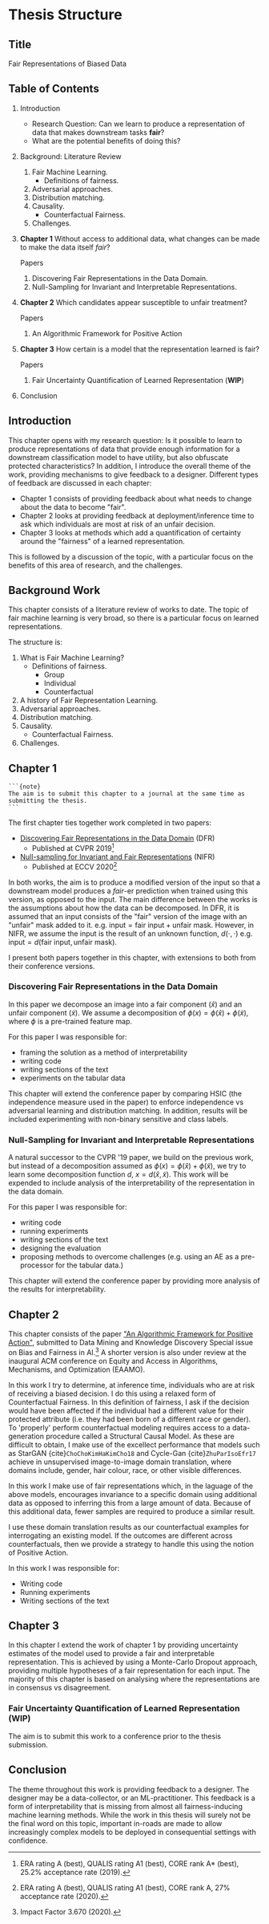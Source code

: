 # Thesis Structure

## Title
Fair Representations of Biased Data

## Table of Contents
1. Introduction
   - Research Question: Can we learn to produce a representation of data that makes downstream tasks **fair**?
   - What are the potential benefits of doing this?
2. Background: Literature Review
    1. Fair Machine Learning.
        - Definitions of fairness.
    2. Adversarial approaches.
    3. Distribution matching.
    4. Causality.
       - Counterfactual Fairness.
    5. Challenges.
3. **Chapter 1**
   Without access to additional data, what changes can be made to make the data itself _fair_?   

   Papers
    1. Discovering Fair Representations in the Data Domain.
    2. Null-Sampling for Invariant and Interpretable Representations.
4. **Chapter 2**
   Which candidates appear susceptible to unfair treatment?

   Papers
    1. An Algorithmic Framework for Positive Action 
5. **Chapter 3**
   How certain is a model that the representation learned is fair?   

   Papers
   1. Fair Uncertainty Quantification of Learned Representation (**WIP**)
6. Conclusion

## Introduction
This chapter opens with my research question: Is it possible to learn to produce representations of data that provide enough information
for a downstream classification model to have utility, but also obfuscate protected characteristics?
In addition, I introduce the overall theme of the work, providing mechanisms to give feedback to a designer.
Different types of feedback are discussed in each chapter:
  - Chapter 1 consists of providing feedback about what needs to change about the data to become "fair".
  - Chapter 2 looks at providing feedback at deployment/inference time to ask which individuals are most at risk of an unfair decision.
  - Chapter 3 looks at methods which add a quantification of certainty around the "fairness" of a learned representation.

This is followed by a discussion of the topic, with a particular focus on the benefits of this area of research, and the challenges.

## Background Work
This chapter consists of a literature review of works to date. 
The topic of fair machine learning is very broad, so there is a particular focus on learned representations.

The structure is:
1. What is Fair Machine Learning?
   - Definitions of fairness.
      - Group
      - Individual
      - Counterfactual
2. A history of Fair Representation Learning.
3. Adversarial approaches.
4. Distribution matching.
5. Causality.
   - Counterfactual Fairness.
6. Challenges.

## Chapter 1
````{margin}
```{note}
The aim is to submit this chapter to a journal at the same time as submitting the thesis. 
```
````
The first chapter ties together work completed in two papers:
- [Discovering Fair Representations in the Data Domain](../../09_appendix/publications/dfritdd.md) (DFR)
   - Published at CVPR 2019[^cvpr2019]
- [Null-sampling for Invariant and Fair Representations](../../09_appendix/publications/nosinn.md) (NIFR)
   - Published at ECCV 2020[^eccv2020]

In both works, the aim is to produce a modified version of the input so that a downstream model produces a _fair_-er 
prediction when trained using this version, as opposed to the input.
The main difference between the works is the assumptions about how the data can be decomposed. 
In DFR, it is assumed that an input consists of the "fair" version of the image with an "unfair" mask added to it. 
e.g. $\textrm{input} = \textrm{fair input} + \textrm{unfair mask}$.
However, in NIFR, we assume the input is the result of an unknown function, $d(\cdot, \cdot)$ e.g. 
$\textrm{input} = d(\textrm{fair input}, \textrm{unfair mask})$.

I present both papers together in this chapter, with extensions to both from their conference versions.

### Discovering Fair Representations in the Data Domain
In this paper we decompose an image into a fair component ($\hat{x}$) and an unfair component ($\tilde{x}$).
We assume a decomposition of $\phi(x) = \phi(\hat{x}) + \phi(\tilde{x})$, where $\phi$ is a pre-trained feature map.

For this paper I was responsible for:
   - framing the solution as a method of interpretability
   - writing code
   - writing sections of the text
   - experiments on the tabular data

This chapter will extend the conference paper by comparing HSIC (the independence measure used in the paper) to enforce 
independence vs adversarial learning and distribution matching.
In addition, results will be included experimenting with non-binary sensitive and class labels.

### Null-Sampling for Invariant and Interpretable Representations
A natural successor to the CVPR '19 paper, we build on the previous work, but instead of a decomposition assumed as 
$\phi(x) = \phi(\hat{x}) + \phi(\tilde{x})$, we try to learn some decomposition function $d$, $x=d(\hat{x}, \tilde{x})$.
This work will be expended to include analysis of the interpretability of the representation in the data domain.  

For this paper I was responsible for:
  - writing code
  - running experiments
  - writing sections of the text
  - designing the evaluation
  - proposing methods to overcome challenges (e.g. using an AE as a pre-processor for the tabular data.)

This chapter will extend the conference paper by providing more analysis of the results for interpretability.

## Chapter 2

This chapter consists of the paper ["An Algorithmic Framework for Positive Action"](../../03_identifying/intro.md), 
submitted to Data Mining and Knowledge Discovery Special issue on Bias and Fairness in AI.[^dami2021]
A shorter version is also under review at the inaugural ACM conference on Equity and Access in Algorithms, Mechanisms, and Optimization (EAAMO).

In this work I try to determine, at inference time, individuals who are at risk of receiving a biased decision.
I do this using a relaxed form of Counterfactual Fairness. 
In this definition of fairness, I ask if the decision would have been affected if the individual had a different value
for their protected attribute (i.e. they had been born of a different race or gender). 
To 'properly' perform counterfactual modeling requires access to a data-generation procedure called a Structural Causal Model.
As these are difficult to obtain, I make use of the excellect performance that models such as StarGAN {cite}`ChoChoKimHaKimCho18`
and Cycle-Gan {cite}`ZhuParIsoEfr17` achieve in unsupervised image-to-image domain translation, where domains include, 
gender, hair colour, race, or other visible differences.

In this work I make use of fair representations which, in the laguage of the above models, encourages invariance to a specific domain
using additional data as opposed to inferring this from a large amount of data.
Because of this additional data, fewer samples are required to produce a similar result.

I use these domain translation results as our counterfactual examples for interrogating an existing model.
If the outcomes are different across counterfactuals, then we provide a strategy to handle this using the notion
of Positive Action.

In this work I was responsible for:
  - Writing code
  - Running experiments
  - Writing sections of the text


## Chapter 3

In this chapter I extend the work of chapter 1 by providing uncertainty estimates of the model used to provide a fair and interpretable representation.
This is achieved by using a Monte-Carlo Dropout approach, providing multiple hypotheses of a fair representation for each input.
The majority of this chapter is based on analysing where the representations are in consensus vs disagreement.

### Fair Uncertainty Quantification of Learned Representation (**WIP**)
The aim is to submit this work to a conference prior to the thesis submission. 

## Conclusion
The theme throughout this work is providing feedback to a designer.
The designer may be a data-collector, or an ML-practitioner.
This feedback is a form of interpretability that is missing from almost all fairness-inducing machine learning methods.
While the work in this thesis will surely not be the final word on this topic, important in-roads are made to allow
increasingly complex models to be deployed in consequential settings with confidence.

[^eccv2020]: ERA rating A (best), QUALIS rating A1 (best), CORE rank A, 27% acceptance rate (2020).
[^cvpr2019]: ERA rating A (best), QUALIS rating A1 (best), CORE rank A* (best), 25.2% acceptance rate (2019).
[^dami2021]: Impact Factor 3.670 (2020).
